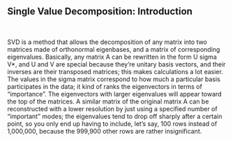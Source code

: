 <h2> Single Value Decomposition: Introduction </h2> <br>

<p> SVD is a method that allows the decomposition of any matrix into two matrices made of orthonormal eigenbases, and a matrix of corresponding eigenvalues. Basically, any matrix A can be rewritten in the form U sigma V*, and U and V are special because they’re unitary basis vectors, and their inverses are their transposed matrices; this makes calculations a lot easier. The values in the sigma matrix correspond to how much a particular basis participates in the data; it kind of ranks the eigenvectors in terms of “importance”. The eigenvectors with larger eigenvalues will appear toward the top of the matrices. A similar matrix of the original matrix A can be reconstructed with a lower resolution by just using a specified number of “important” modes; the eigenvalues tend to drop off sharply after a certain point, so you only end up having to include, let’s say, 100 rows instead of 1,000,000, because the 999,900 other rows are rather insignificant.</p>
